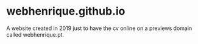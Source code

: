 # webhenrique.github.io

A website created in 2019 just to have the cv online on a previews domain called webhenrique.pt.
